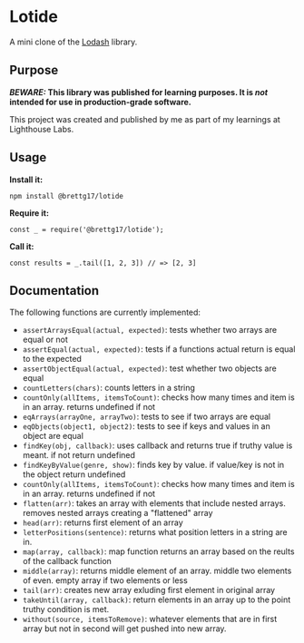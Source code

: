 # Lotide

A mini clone of the [Lodash](https://lodash.com) library.

## Purpose

**_BEWARE:_ This library was published for learning purposes. It is _not_ intended for use in production-grade software.**

This project was created and published by me as part of my learnings at Lighthouse Labs. 

## Usage

**Install it:**

`npm install @brettg17/lotide`

**Require it:**

`const _ = require('@brettg17/lotide');`

**Call it:**

`const results = _.tail([1, 2, 3]) // => [2, 3]`

## Documentation

The following functions are currently implemented:

* `assertArraysEqual(actual, expected)`: tests whether two arrays are equal or not 
* `assertEqual(actual, expected)`: tests if a functions actual return is equal to the expected
* `assertObjectEqual(actual, expected)`: test whether two objects are equal
* `countLetters(chars)`: counts letters in a string
* `countOnly(allItems, itemsToCount)`: checks how many times and item is in an array. returns undefined if not
* `eqArrays(arrayOne, arrayTwo)`: tests to see if two arrays are equal 
* `eqObjects(object1, object2)`: tests to see if keys and values in an object are equal
* `findKey(obj, callback)`: uses callback and returns true if truthy value is meant. if not return undefined
* `findKeyByValue(genre, show)`: finds key by value. if value/key is not in the object return undefined
* `countOnly(allItems, itemsToCount)`: checks how many times and item is in an array. returns undefined if not
* `flatten(arr)`: takes an array with elements that include nested arrays. removes nested arrays creating a "flattened" array
* `head(arr)`: returns first element of an array
* `letterPositions(sentence)`: returns what position letters in a string are in.
* `map(array, callback)`: map function returns an array based on the reults of the callback function
* `middle(array)`: returns middle element of an array. middle two elements of even. empty array if two elements or less 
* `tail(arr)`: creates new array exluding first element in original array
* `takeUntil(array, callback)`: return elements in an array up to the point truthy condition is met.
* `without(source, itemsToRemove)`: whatever elements that are in first array but not in second will get pushed into new array.